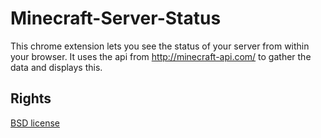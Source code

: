Minecraft-Server-Status
=======================

This chrome extension lets you see the status of your server from within your browser. It uses the api from http://minecraft-api.com/ to gather the data and displays this.

Rights
-----------
[BSD license](http://opensource.org/licenses/bsd-license.php)
